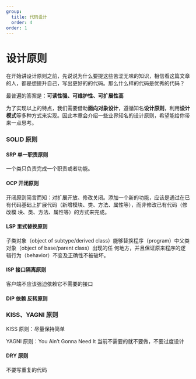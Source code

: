 ```yaml
---
group:
  title: 代码设计
  order: 4
order: 1
---
```


# 设计原则

在开始讲设计原则之前，先说说为什么要提这些苦涩无味的知识，相信看这篇文章的人，都是想提升自己，写出更好的的代码。那么什么样的代码是优秀的代码？

最普遍的答案是：**可读性强、可维护性、可扩展性高**

为了实现以上的特点，我们需要借助**面向对象设计**，遵循知名**设计原则**，利用**设计模式**等多种方式来实现。因此本章会介绍一些业界知名的设计原则，希望能给你带来一点思考。

### SOLID 原则

#### SRP 单⼀职责原则

⼀个类只负责完成⼀个职责或者功能。

#### OCP 开闭原则

开闭原则简言而知：对扩展开放、修改关闭。添加⼀个新的功能，应该是通过在已有代码基础上扩展代码（新增模块、类、⽅法、属性等），⽽⾮修改已有代码（修改模 块、类、⽅法、属性等）的⽅式来完成。

#### LSP ⾥式替换原则

⼦类对象（object of subtype/derived class）能够替换程序（program）中⽗类对象（object of base/parent class）出现的任 何地⽅，并且保证原来程序的逻辑⾏为（behavior）不变及正确性不被破坏。

#### ISP 接⼝隔离原则

客户端不应该强迫依赖它不需要的接⼝

#### DIP 依赖 反转原则

### KISS、YAGNI 原则

KISS 原则：尽量保持简单

YAGNI 原则：You Ain’t Gonna Need It 当前不需要的就不要做，不要过度设计

#### DRY 原则

不要写重复的代码
